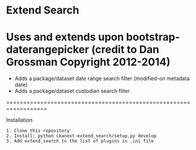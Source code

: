 Extend Search
==================================================================
Uses and extends upon bootstrap-daterangepicker (credit to Dan Grossman Copyright 2012-2014)
==================================================================

- Adds a package/dataset date range search filter (modified-on metadata date)
- Adds a package/dataset custodian search filter

==================================================================

Installation

    1. Clone this repository
    2. Install: python ckanext-extend_search/setup.py develop
    3. Add extend_search to the list of plugins in .ini file
